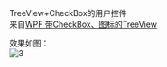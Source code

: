 ﻿TreeView+CheckBox的用户控件     
来自[WPF 带CheckBox、图标的TreeView](https://www.cnblogs.com/zsmhhfy/archive/2013/03/18/2965755.html)     

效果如图：   
![3](https://user-images.githubusercontent.com/19277908/84723222-b17f3000-afb7-11ea-8059-39ab96150009.png)
